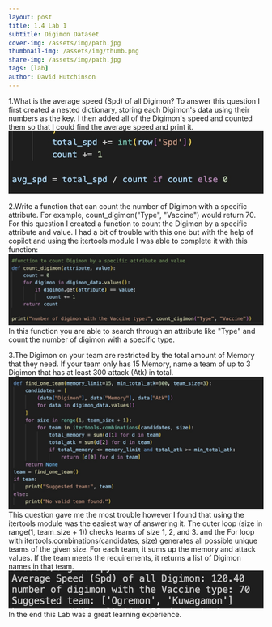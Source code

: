 ```yaml
---
layout: post
title: 1.4 Lab 1
subtitle: Digimon Dataset
cover-img: /assets/img/path.jpg
thumbnail-img: /assets/img/thumb.png
share-img: /assets/img/path.jpg
tags: [lab]
author: David Hutchinson
---
```


1.What is the average speed (Spd) of all Digimon?
To answer this question I first created a nested dictionary, storing each Digimon's data using their numbers as the key. I then added all of the Digimon's speed and counted them so that I could find the average speed and print it. ![avg-spd](avg_spd.jpg)

2.Write a function that can count the number of Digimon with a specific attribute. For example, count_digimon("Type", "Vaccine") would return 70. 
For this question I created a function to count the Digimon by a specific attribute and value. I had a bit of trouble with this one but with the help of copilot and using the itertools module I was able to complete it with this function:
![question-2-function](question2.jpg)
In this function you are able to search through an attribute like "Type" and count the number of digimon with a specific type.

3.The Digimon on your team are restricted by the total amount of Memory that they need. If your team only has 15 Memory, name a team of up to 3 Digimon that has at least 300 attack (Atk) in total.
![question-3-function](Question3.jpg)
This question gave me the most trouble however I found that using the itertools module was the easiest way of answering it. The outer loop (size in range(1, team_size + 1)) checks teams of size 1, 2, and 3. and the For loop with itertools.combinations(candidates, size) generates all possible unique teams of the given size. For each team, it sums up the memory and attack values. If the team meets the requirements, it returns a list of Digimon names in that team.
![final-result](Result.jpg)
In the end this Lab was a great learning experience.